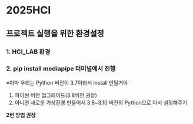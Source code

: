# 2025HCI
## 프로젝트 실행을 위한 환경설정
### 1. HCI_LAB 환경
### 2. pip install mediapipe 터미널에서 진행
※아마 우리는 Python 버전이 3.7이라서 install 안될거야
  1. 파이썬 버전 업그레이드(3.8버전 권장)
  2. 아니면 새로운 가상환경 만들어서 3.8~3.10 버전의 Python으로 다시 설정해주기
     
**2번 방법 권장**
